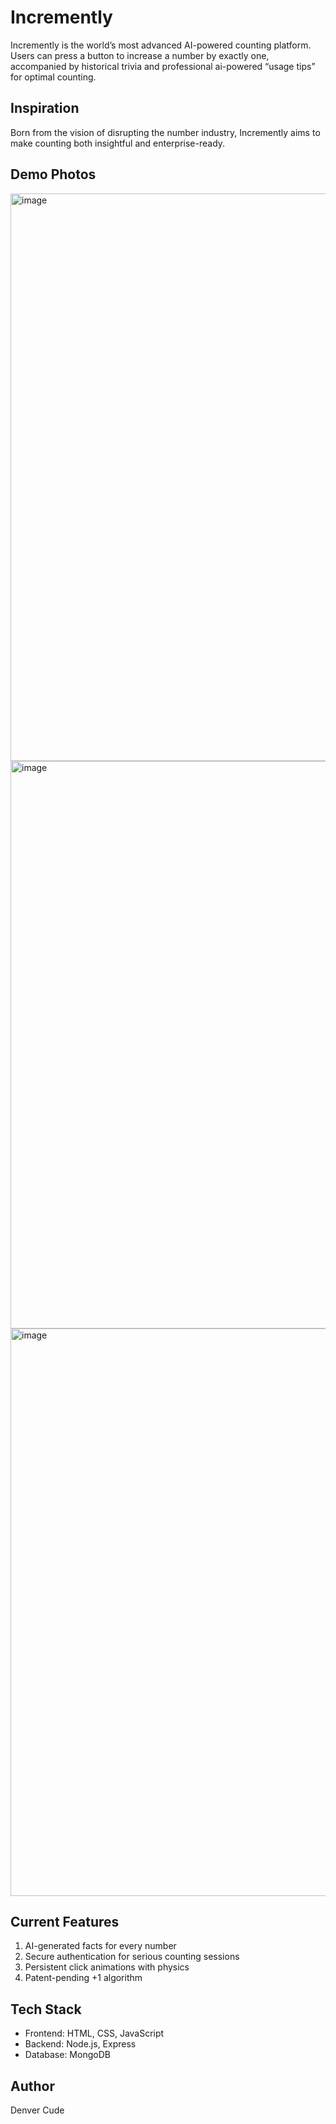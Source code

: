 # Incremently
Incremently is the world’s most advanced AI-powered counting platform. Users can press a button to increase a number by exactly one, accompanied by historical trivia and professional ai-powered “usage tips” for optimal counting.

## Inspiration
Born from the vision of disrupting the number industry, Incremently aims to make counting both insightful and enterprise-ready.

## Demo Photos
<img width="1919" height="908" alt="image" src="https://github.com/user-attachments/assets/43751cf4-26d6-4f10-a024-35137a53461c" />
<img width="1919" height="908" alt="image" src="https://github.com/user-attachments/assets/e3883eea-1958-48c0-b018-bc3263999777" />
<img width="1919" height="908" alt="image" src="https://github.com/user-attachments/assets/5ce5a66e-7086-48f3-8014-3442e920bd5f" />

## Current Features
1. AI-generated facts for every number
2. Secure authentication for serious counting sessions
3. Persistent click animations with physics
4. Patent-pending +1 algorithm

## Tech Stack
* Frontend: HTML, CSS, JavaScript
* Backend: Node.js, Express
* Database: MongoDB

## Author
Denver Cude
